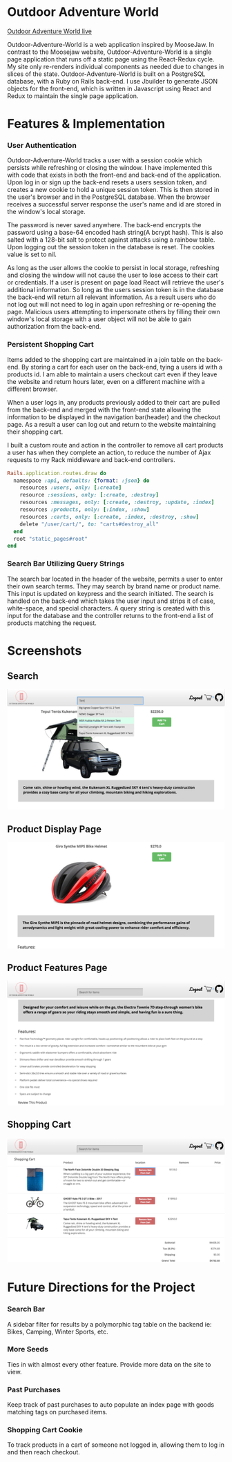 
# Outdoor Adventure World


[Outdoor Adventure World live][heroku]

[heroku]: https://outdoor-adventure-world.herokuapp.com/#/signup





Outdoor-Adventure-World is a web application inspired by MooseJaw. In contrast to the Moosejaw website, Outdoor-Adventure-World is a single page application that runs off a static page using the React-Redux cycle. My site only re-renders individual components as needed due to changes in slices of the state.
Outdoor-Adventure-World is built on a PostgreSQL database, with a Ruby on Rails back-end. I use Jbuilder to generate JSON objects for the front-end, which is written in Javascript using React and Redux to maintain the single page application.





# Features & Implementation


### User Authentication

Outdoor-Adventure-World tracks a user with a session cookie which persists while refreshing or closing the window. I have implemented this with code that exists in both the front-end and back-end of the application. Upon log in or sign up the back-end resets a users session token, and creates a new cookie to hold a unique session token. This is then stored in the user's browser and in the PostgreSQL database. When the browser receives a successful server response the user's name and id are stored in the window's local storage.

The password is never saved anywhere. The back-end encrypts the password using a base-64 encoded hash string(A bcrypt hash). This is also salted with a 128-bit salt to protect against attacks using a rainbow table.
Upon logging out the session token in the database is reset. The cookies value is set to nil.

As long as the user allows the cookie to persist in local storage, refreshing and closing the window will not cause the user to lose access to their cart or credentials. If a user is present on page load React will retrieve the user's additional information. So long as the users session token is in the database the back-end will return all relevant information. As a result users who do not log out will not need to log in again upon refreshing or re-opening the page.
Malicious users attempting to impersonate others by filling their own window's local storage with a user object will not be able to gain authorization from the back-end.



### Persistent Shopping Cart

Items added to the shopping cart are maintained in a join table on the back-end. By storing a cart for each user on the back-end, tying a users id with a products id. I am able to maintain a users checkout cart even if they leave the website and return hours later, even on a different machine with a different browser.

When a user logs in, any products previously added to their cart are pulled from the back-end and merged with the front-end state allowing the information to be displayed in the navigation bar(header) and the checkout page. As a result a user can log out and return to the website maintaining their shopping cart.

I built a custom route and action in the controller to remove all cart products a user has when they complete an action, to reduce the number of Ajax requests to my Rack middleware and back-end controllers.

```ruby
Rails.application.routes.draw do
  namespace :api, defaults: {format: :json} do
    resources :users, only: [:create]
    resource :sessions, only: [:create, :destroy]
    resources :messages, only: [:create, :destroy, :update, :index]
    resources :products, only: [:index, :show]
    resources :carts, only: [:create, :index, :destroy, :show]
    delete "/user/cart/", to: "carts#destroy_all"
  end
  root "static_pages#root"
end
```

### Search Bar Utilizing Query Strings

The search bar located in the header of the website, permits a user to enter their own search terms. They may search by brand name or product name. This input is updated on keypress and the search initiated.
The search is handled on the back-end which takes the user input and strips it of case, white-space, and special characters. A query string is created with this input for the database and the controller returns to the front-end a list of products matching the request.


# Screenshots

## Search
![results screenshot](./docs/screenshots/Search.png)


## Product Display Page
![product screenshot](./docs/screenshots/show.png)


## Product Features Page
![product screenshot](./docs/screenshots/show_features.png)


## Shopping Cart
![cart screenshot](./docs/screenshots/shopping_cart.png)


# Future Directions for the Project

### Search Bar
A sidebar filter for results by a polymorphic tag table on the backend ie: Bikes, Camping, Winter Sports, etc.

### More Seeds
Ties in with almost every other feature. Provide more data on the site to view.

### Past Purchases
Keep track of past purchases to auto populate an index page with goods matching tags on purchased items.

### Shopping Cart Cookie
To track products in a cart of someone not logged in, allowing them to log in and then reach checkout.
